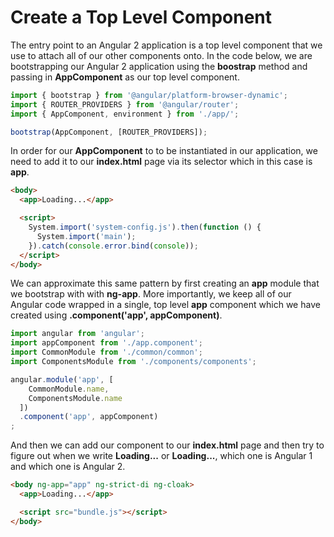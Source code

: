 # Create a Top Level Component

The entry point to an Angular 2 application is a top level component that we use to attach all of our other components onto. In the code below, we are bootstrapping our Angular 2 application using the **boostrap** method and passing in **AppComponent** as our top level component. 

```javascript
import { bootstrap } from '@angular/platform-browser-dynamic';
import { ROUTER_PROVIDERS } from '@angular/router';
import { AppComponent, environment } from './app/';

bootstrap(AppComponent, [ROUTER_PROVIDERS]);
```

In order for our **AppComponent** to to be instantiated in our application, we need to add it to our **index.html** page via its selector which in this case is **app**.  

```html
<body>
  <app>Loading...</app>

  <script>
    System.import('system-config.js').then(function () {
      System.import('main');
    }).catch(console.error.bind(console));
  </script>
</body>
```

We can approximate this same pattern by first creating an **app** module that we bootstrap with with **ng-app**. More importantly, we keep all of our Angular code wrapped in a single, top level **app** component which we have created using **.component('app', appComponent)**. 

```javascript
import angular from 'angular';
import appComponent from './app.component';
import CommonModule from './common/common';
import ComponentsModule from './components/components';

angular.module('app', [
    CommonModule.name,
    ComponentsModule.name
  ])
  .component('app', appComponent)
;
```

And then we can add our component to our **index.html** page and then try to figure out when we write **<app>Loading...</app>** or **<app>Loading...</app>**, which one is Angular 1 and which one is Angular 2.

```html
<body ng-app="app" ng-strict-di ng-cloak>
  <app>Loading...</app>

  <script src="bundle.js"></script>
</body>
```